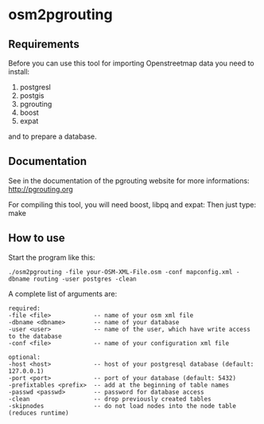 # osm2pgrouting

## Requirements

Before you can use this tool for importing Openstreetmap data you need to install:

1. postgresl
2. postgis
3. pgrouting
4. boost
5. expat

and to prepare a database.

## Documentation

See in the documentation of the pgrouting website for more informations: http://pgrouting.org


For compiling this tool, you will need boost, libpq and expat:
Then just type: make

## How to use

Start the program like this:

```
./osm2pgrouting -file your-OSM-XML-File.osm -conf mapconfig.xml -dbname routing -user postgres -clean
```

A complete list of arguments are:

```
required: 
-file <file>  			-- name of your osm xml file
-dbname <dbname> 		-- name of your database
-user <user> 			-- name of the user, which have write access to the database
-conf <file> 			-- name of your configuration xml file

optional:
-host <host>  			-- host of your postgresql database (default: 127.0.0.1)
-port <port> 			-- port of your database (default: 5432)
-prefixtables <prefix> 	-- add at the beginning of table names
-passwd <passwd> 		-- password for database access
-clean 					-- drop previously created tables
-skipnodes				-- do not load nodes into the node table (reduces runtime) 
```
